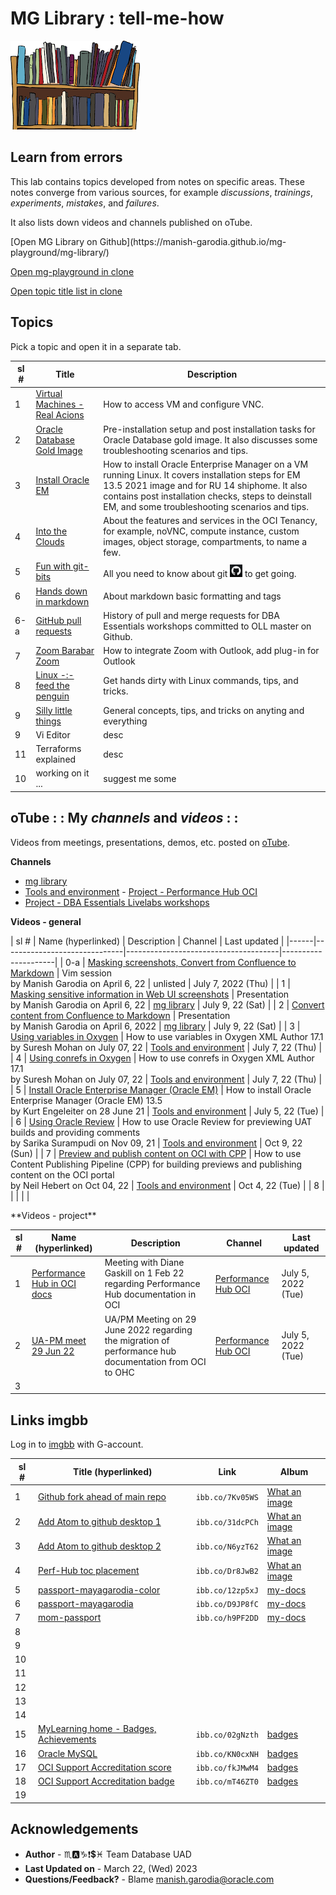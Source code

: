 # MG Library : tell-me-how

![mg library](./../images/mg-library.png " ")

## Learn from errors

This lab contains topics developed from notes on specific areas. These notes converge from various sources, for example *discussions*, *trainings*, *experiments*, *mistakes*, and *failures*.

It also lists down videos and channels published on oTube.

<!--
- [Access VM and Configure VNC](https://manish-garodia.github.io/mg-playground/topic-title/access-vm-config-vnc/)
- [Compute Instance and Custom Image](https://manish-garodia.github.io/mg-playground/topic-title/compute-instance-custom-image/)
- [Oracle Database 21c Gold Image](https://manish-garodia.github.io/mg-playground/topic-title/install-db-goldimage/)
- [Install Oracle EMCC 13.5](https://manish-garodia.github.io/mg-playground/topic-title/install-emcc/)
-->

<if type="hidden">
[Open MG Library on Github](https://manish-garodia.github.io/mg-playground/mg-library/)

[Open mg-playground in clone](http://127.0.0.1:5500/mg-playground/z-sandbox/)

[Open topic title list in clone](http://127.0.0.1:5500/mg-playground/topic-title/)
</if>

## Topics

Pick a topic and open it in a separate tab.

| sl # | Title                         | Description                |
|------|-------------------------------|----------------------------|
| 1    | [Virtual Machines - Real Acions](https://manish-garodia.github.io/mg-playground/topic-title/vm-real-axons/) | How to access VM and configure VNC. |
| 2    | [Oracle Database Gold Image](https://manish-garodia.github.io/mg-playground/topic-title/db-goldimage/) | Pre-installation setup and post installation tasks for Oracle Database gold image. It also discusses some troubleshooting scenarios and tips. |
| 3    | [Install Oracle EM](https://manish-garodia.github.io/mg-playground/topic-title/oracle-em/) | How to install Oracle Enterprise Manager on a VM running Linux. It covers installation steps for EM 13.5 2021 image and for RU 14 shiphome. It also contains post installation checks, steps to deinstall EM, and some troubleshooting scenarios and tips. |
| 4    | [Into the Clouds](https://manish-garodia.github.io/mg-playground/topic-title/into-the-clouds/) | About the features and services in the OCI Tenancy, for example, noVNC, compute instance, custom images, object storage, compartments, to name a few. |
| 5    | [Fun with git-bits](https://manish-garodia.github.io/mg-playground/topic-title/fun-with-git-bits/) | All you need to know about git ![git](./procedures/fun-with-git-bits/images/git-black-small.png) to get going. |
| 6    | [Hands down in markdown](https://manish-garodia.github.io/mg-playground/topic-title/hands-down-in-md/) | About markdown basic formatting and tags |
| <if type="hidden">6-a    | [GitHub pull requests](https://manish-garodia.github.io/mg-playground/topic-title/github-pr/) | History of pull and merge requests for DBA Essentials workshops committed to OLL master on Github. </if> |
| 7    | [Zoom Barabar Zoom](https://manish-garodia.github.io/mg-playground/topic-title/zoom-barabar-zoom/) | How to integrate Zoom with Outlook, add plug-in for Outlook |
| 8    | [Linux -:- feed the penguin](https://manish-garodia.github.io/mg-playground/topic-title/linux-feed-penguin/) | Get hands dirty with Linux commands, tips, and tricks. |
| 9     | [Silly little things](https://manish-garodia.github.io/mg-playground/topic-title/silly-little-things/) | General concepts, tips, and tricks on anyting and everything |
| <if type="hidden">9    | Vi Editor | desc |
| 11    | Terraforms explained | desc </if> |
| 10    | working on it ... | suggest me some |

## oTube : : My *channels* and *videos* : :

Videos from meetings, presentations, demos, etc. posted on [oTube](https://otube.oracle.com/).

**Channels**

 - [mg library](https://otube.oracle.com/channel/t/257943902)
 - [Tools and environment](https://otube.oracle.com/channel/t/257957572)
<if type="hidden"> - [Project - Performance Hub OCI](https://otube.oracle.com/channel/t/261319662)
 - [Project - DBA Essentials Livelabs workshops](https://otube.oracle.com/channel/t/257943952)</if>

**Videos - general**

| sl # | Name (hyperlinked)           | Description                          | Channel             | <if type="hidden">Last updated |</if>
|------|------------------------------|--------------------------------------|---------------------|
| <if type="hidden">0-a | [Masking screenshots, Convert from Confluence to Markdown](https://otube.oracle.com/media/t/1_c9khlspm) | Vim session <br>by Manish Garodia on April 6, 22 | unlisted | July 7, 2022 (Thu)</if> |
| 1    | [Masking sensitive information in Web UI screenshots](https://otube.oracle.com/media/t/1_0d43dk99) | Presentation <br>by Manish Garodia on April 6, 22  | [mg library](https://otube.oracle.com/channel/t/257943902) | July 9, 22 (Sat) |
| 2    | [Convert content from Confluence to Markdown](https://otube.oracle.com/media/t/1_q1wt1tmj) | Presentation <br>by Manish Garodia on April 6, 2022  | [mg library](https://otube.oracle.com/channel/t/257943902) | July 9, 22 (Sat) |
| 3    | [Using variables in Oxygen](https://otube.oracle.com/media/t/1_41cw944f)  | How to use variables in Oxygen XML Author 17.1 <br>by Suresh Mohan on July 07, 22 | [Tools and environment](https://otube.oracle.com/channel/t/257957572) | July 7, 22 (Thu) |
| 4    | [Using conrefs in Oxygen](https://otube.oracle.com/media/t/1_5dplbjir)  | How to use conrefs in Oxygen XML Author 17.1 <br>by Suresh Mohan on July 07, 22 | [Tools and environment](https://otube.oracle.com/channel/t/257957572) | July 7, 22 (Thu) |
| 5    | [Install Oracle Enterprise Manager (Oracle EM)](https://otube.oracle.com/media/t/1_rfywyxmo)  | How to install Oracle Enterprise Manager (Oracle EM) 13.5 <br>by Kurt Engeleiter on 28 June 21 | [Tools and environment](https://otube.oracle.com/channel/t/257957572) | July 5, 22 (Tue) |
| 6 | [Using Oracle Review](https://otube.oracle.com/media/t/1_zqfln2bg) | How to use Oracle Review for previewing UAT builds and providing comments <br>by Sarika Surampudi on Nov 09, 21 | [Tools and environment](https://otube.oracle.com/channel/t/257957572) | Oct 9, 22 (Sun) |
| 7 | [Preview and publish content on OCI with CPP](https://otube.oracle.com/media/t/1_dlf7sdav) | How to use Content Publishing Pipeline (CPP) for building previews and publishing content on the OCI portal <br>by Neil Hebert on Oct 04, 22 | [Tools and environment](https://otube.oracle.com/channel/t/257957572) | Oct 4, 22 (Tue) |
| 8 | | | | |

<if type="hidden">
**Videos - project**

| sl # | Name (hyperlinked)           | Description                          | Channel             | Last updated |
|------|------------------------------|--------------------------------------|---------------------|--------------|
| 1    | [Performance Hub in OCI docs](https://otube.oracle.com/media/t/1_h0l5pyuf) | Meeting with Diane Gaskill on 1 Feb 22 regarding Performance Hub documentation in OCI | [Performance Hub OCI](https://otube.oracle.com/channel/t/261319662) | July 5, 2022 (Tue) |
| 2    | [UA-PM meet 29 Jun 22](https://otube.oracle.com/media/t/1_495mt4py) | UA/PM Meeting on 29 June 2022 regarding the migration of performance hub documentation from OCI to OHC | [Performance Hub OCI](https://otube.oracle.com/channel/t/261319662) | July 5, 2022 (Tue) |
| 3 | | | | |

## Links imgbb

Log in to [imgbb](https://manish-garodia.imgbb.com/) with G-account.

| sl # | Title (hyperlinked)                      | Link                  | Album                      |
|------|------------------------------------------|-----------------------|----------------------------|
| 1    | [Github fork ahead of main repo](https://ibb.co/7Kv05WS) 	      | `ibb.co/7Kv05WS`      	   | [What an image](https://ibb.co/album/LvW0JB)      |
| 2    | [Add Atom to github desktop 1](https://ibb.co/31dcPCh)           | `ibb.co/31dcPCh`           | [What an image](https://ibb.co/album/LvW0JB)      |
| 3    | [Add Atom to github desktop 2](https://ibb.co/N6yzT62)  	      | `ibb.co/N6yzT62`	       | [What an image](https://ibb.co/album/LvW0JB)      |
| 4    | [Perf-Hub toc placement](https://ibb.co/Dr8JwB2) 			      | `ibb.co/Dr8JwB2`		   | [What an image](https://ibb.co/album/LvW0JB)      |
| 5    | [passport-mayagarodia-color](https://ibb.co/12zp5xJ) 			  | `ibb.co/12zp5xJ`		   | [my-docs](https://ibb.co/album/CbDrM3)            |
| 6    | [passport-mayagarodia](https://ibb.co/D9JP8fC) 			      | `ibb.co/D9JP8fC`		   | [my-docs](https://ibb.co/album/CbDrM3)            |
| 7    | [mom-passport](https://ibb.co/h9PF2DD) 			              | `ibb.co/h9PF2DD`		   | [my-docs](https://ibb.co/album/CbDrM3)            |
| 8    |  |  |  |
| 9    |  |  |  |
| 10   |  |  |  |
| 11   |  |  |  |
| 12   |  |  |  |
| 13   |  |  |  |
| 14   |  |  |  |
| 15   | [MyLearning home - Badges, Achievements](https://ibb.co/02gNzth) | `ibb.co/02gNzth` 		   | [badges](https://ibb.co/album/tqNnc2) |
| 16   | [Oracle MySQL](https://ibb.co/KN0cxNH)   |  `ibb.co/KN0cxNH`     |  [badges](https://ibb.co/album/tqNnc2) 					   |
| 17   | [OCI Support Accreditation score](https://ibb.co/fkJMwM4)        | `ibb.co/fkJMwM4` 		   | [badges](https://ibb.co/album/tqNnc2) |
| 18   | [OCI Support Accreditation badge](https://ibb.co/mT46ZT0)        | `ibb.co/mT46ZT0` 		   | [badges](https://ibb.co/album/tqNnc2) |
| 19   |  |  |  |

</if>


## Acknowledgements

 - **Author** - ♏🅰️♑❗💲♓ Team Database UAD
 - **Last Updated on** - March 22, (Wed) 2023
 - **Questions/Feedback?** - Blame [manish.garodia@oracle.com](./../intro/files/email.md)
